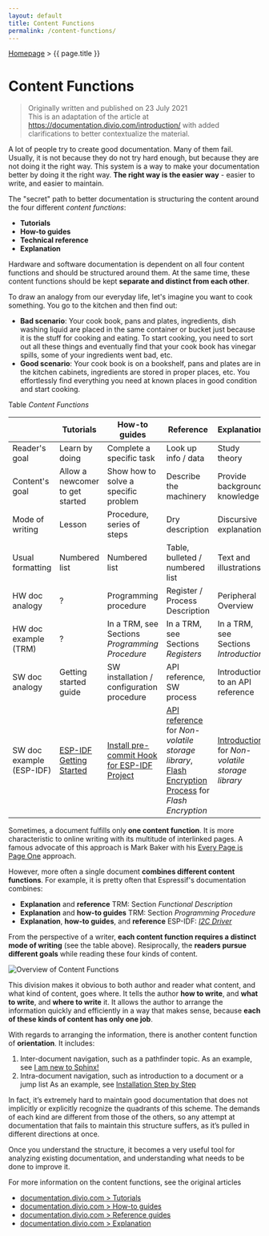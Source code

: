 ```yaml
---
layout: default
title: Content Functions
permalink: /content-functions/
---
```


[Homepage](./index.md) > {{ page.title }}

# Content Functions

> Originally written and published on 23 July 2021<br>
> This is an adaptation of the article at <https://documentation.divio.com/introduction/> with added clarifications to better contextualize the material.

A lot of people try to create good documentation. Many of them fail. Usually, it is not because they do not try hard enough, but because they are not doing it the right way. This system is a way to make your documentation better by doing it the right way. **The right way is the easier way** - easier to write, and easier to maintain.

The "secret" path to better documentation is structuring the content around the four different *content functions*:

* **Tutorials**
* **How-to guides**
* **Technical reference**
* **Explanation**

Hardware and software documentation is dependent on all four content functions and should be structured around them. At the same time, these content functions should be kept **separate and distinct from each other**.

To draw an analogy from our everyday life, let's imagine you want to cook something. You go to the kitchen and then find out:

* **Bad scenario**: Your cook book, pans and plates, ingredients, dish washing liquid are placed in the same container or bucket just because it is the stuff for cooking and eating. To start cooking, you need to sort out all these things and eventually find that your cook book has vinegar spills, some of your ingredients went bad, etc.
* **Good scenario**: Your cook book is on a bookshelf, pans and plates are in the kitchen cabinets, ingredients are stored in proper places, etc. You effortlessly find everything you need at known places in good condition and start cooking.

Table *Content Functions*

| | Tutorials | How-to guides | Reference | Explanation |
| --- | --- | --- | --- | --- |
| Reader's goal | Learn by doing | Complete a specific task | Look up info / data | Study theory |
| Content's goal | Allow a newcomer to get started | Show how to solve a specific problem | Describe the machinery | Provide background knowledge |
| Mode of writing | Lesson | Procedure, series of steps | Dry description | Discursive explanation |
| Usual formatting | Numbered list | Numbered list | Table, bulleted / numbered list | Text and illustrations |
| HW doc analogy | ? | Programming procedure | Register / Process Description | Peripheral Overview |
| HW doc example (TRM) | ? | In a TRM, see Sections *Programming Procedure* | In a TRM, see Sections *Registers* | In a TRM, see Sections *Introduction*
| SW doc analogy | Getting started guide | SW installation / configuration procedure | API reference, SW process | Introduction to an API reference |
| SW doc example (ESP-IDF) | [ESP-IDF Getting Started](https://docs.espressif.com/projects/esp-idf/en/latest/esp32/get-started/index.html) | [Install pre-commit Hook for ESP-IDF Project](https://docs.espressif.com/projects/esp-idf/en/latest/esp32/contribute/install-pre-commit-hook.html) | [API reference](https://docs.espressif.com/projects/esp-idf/en/latest/esp32/api-reference/storage/nvs_flash.html#api-reference) for *Non-volatile storage library*, [Flash Encryption Process](https://docs.espressif.com/projects/esp-idf/en/latest/esp32/security/flash-encryption.html#flash-encryption-process) for *Flash Encryption* | [Introduction](https://docs.espressif.com/projects/esp-idf/en/latest/esp32/api-reference/storage/nvs_flash.html#non-volatile-storage-library) for *Non-volatile storage library* |

Sometimes, a document fulfills only **one content function**. It is more characteristic to online writing with its multitude of interlinked pages. A famous advocate of this approach is Mark Baker with his [Every Page is Page One](https://everypageispageone.com/the-book/) approach.

However, more often a single document **combines different content functions**. For example, it is pretty often that Espressif's documentation combines:

* **Explanation** and **reference**
  TRM: Section *Functional Description*
* **Explanation** and **how-to guides**
  TRM: Section *Programming Procedure*
* **Explanation**, **how-to guides**, and **reference**
  ESP-IDF: [*I2C Driver*](https://docs.espressif.com/projects/esp-idf/en/latest/esp32/api-reference/peripherals/i2c.html)

From the perspective of a writer, **each content function requires a distinct mode of writing** (see the table above). Resiprocally, the **readers pursue different goals** while reading these four kinds of content.

![Overview of Content Functions](https://documentation.divio.com/_images/overview.png "Overview of Content Functions")

This division makes it obvious to both author and reader what content, and what kind of content, goes where. It tells the author **how to write**, and **what to write**, and **where to write** it. It allows the author to arrange the information quickly and efficiently in a way that makes sense, because **each of these kinds of content has only one job**.

With regards to arranging the information, there is another content function of **orientation**. It includes:

1. Inter-document navigation, such as a pathfinder topic.
   As an example, see [I am new to Sphinx!](https://docs.espressif.com/projects/esp-idf/en/latest/esp32/contribute/documenting-code.html#ok-but-i-am-new-to-sphinx)
2.  Intra-document navigation, such as introduction to a document or a jump list
As an example, see [Installation Step by Step](https://docs.espressif.com/projects/esp-idf/en/latest/esp32/get-started/index.html#installation-step-by-step)

In fact, it’s extremely hard to maintain good documentation that does not implicitly or explicitly recognize the quadrants of this scheme. The demands of each kind are different from those of the others, so any attempt at documentation that fails to maintain this structure suffers, as it’s pulled in different directions at once.

Once you understand the structure, it becomes a very useful tool for analyzing existing documentation, and understanding what needs to be done to improve it.

For more information on the content functions, see the original articles

* [documentation.divio.com > Tutorials](https://documentation.divio.com/tutorials/#)
* [documentation.divio.com > How-to guides](https://documentation.divio.com/how-to-guides/)
* [documentation.divio.com > Reference guides](https://documentation.divio.com/reference/)
* [documentation.divio.com > Explanation](https://documentation.divio.com/explanation/)
